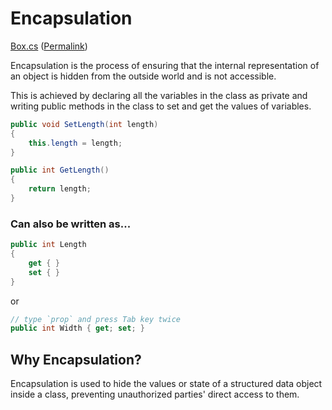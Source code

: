 # Encapsulation

[Box.cs](https://github.com/pratyakshm/Cs_MasterClass/blob/main/OOP/Encapsulation/Box.cs) ([Permalink](https://github.com/pratyakshm/Cs_MasterClass/blob/3f6becd964e690552216fe56c89ce067d4827e58/OOP/Encapsulation/Box.cs))

Encapsulation is the process of ensuring that the internal representation of an object is hidden from the outside world and is not accessible.

This is achieved by declaring all the variables in the class as private and writing public methods in the class to set and get the values of variables.

```csharp
public void SetLength(int length)
{
    this.length = length;
}

public int GetLength()
{
    return length;
}
```

### Can also be written as...

```csharp
public int Length
{
    get { }
    set { }
}
```

or

```csharp
// type `prop` and press Tab key twice
public int Width { get; set; }
```

## Why Encapsulation?

Encapsulation is used to hide the values or state of a structured data object inside a class, preventing unauthorized parties' direct access to them.
